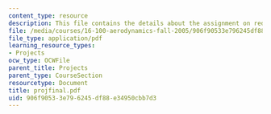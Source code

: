 ```yaml
---
content_type: resource
description: This file contains the details about the assignment on redesign of BWB.
file: /media/courses/16-100-aerodynamics-fall-2005/906f90533e796245df88e34950cbb7d3_projfinal.pdf
file_type: application/pdf
learning_resource_types:
- Projects
ocw_type: OCWFile
parent_title: Projects
parent_type: CourseSection
resourcetype: Document
title: projfinal.pdf
uid: 906f9053-3e79-6245-df88-e34950cbb7d3
---
```

